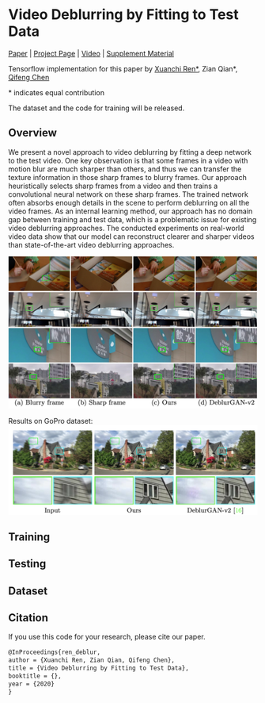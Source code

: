 # Video Deblurring by Fitting to Test Data

[Paper]() | [Project Page](https://xuanchiren.com/pub/blur) | [Video]() | [Supplement Material]()

Tensorflow implementation for this paper by [Xuanchi Ren*](https://xuanchiren.com), Zian Qian*, [Qifeng Chen](https://cqf.io/)

\* indicates equal contribution

The dataset and the code for training will be released.


## Overview
We present a novel approach to video deblurring by fitting a deep network to the test video. One key observation is that some frames in a video with motion blur are much sharper than others, and thus we can transfer the texture information in those sharp frames to blurry frames. Our approach heuristically selects sharp frames from a video and then trains a convolutional neural network on these sharp frames. The trained network often absorbs enough details in the scene to perform deblurring on all the video frames. As an internal learning method, our approach has no domain gap between training and test data, which is a problematic issue for existing video deblurring approaches. The conducted experiments on real-world video data show that our model can reconstruct clearer and sharper videos than state-of-the-art video deblurring approaches.

![](imgs/featured.png)

Results on GoPro dataset:
![](imgs/synthetic.png)

## Training


## Testing

## Dataset

## Citation
If you use this code for your research, please cite our paper.
```
@InProceedings{ren_deblur,
author = {Xuanchi Ren, Zian Qian, Qifeng Chen},
title = {Video Deblurring by Fitting to Test Data},
booktitle = {},
year = {2020}
}
```
